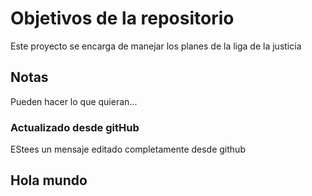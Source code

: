 # Objetivos de la repositorio

Este proyecto se encarga de manejar los planes de la liga de la justicia


## Notas
Pueden hacer lo que quieran...


### Actualizado desde gitHub
EStees un mensaje editado completamente desde github


## Hola mundo
